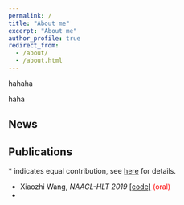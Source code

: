 ```yaml
---
permalink: /
title: "About me"
excerpt: "About me"
author_profile: true
redirect_from: 
  - /about/
  - /about.html
---
```


hahaha

haha

## News


## Publications

\* indicates equal contribution, see [here](/publications) for details.

* Xiaozhi Wang, <i>NAACL-HLT 2019</i> [[code]](/sb) <font color=red>(oral)</font>
* 
